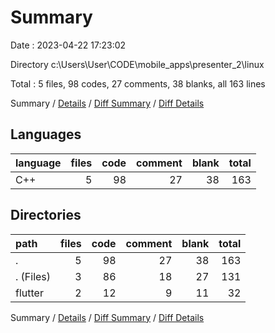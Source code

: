 # Summary

Date : 2023-04-22 17:23:02

Directory c:\\Users\\User\\CODE\\mobile_apps\\presenter_2\\linux

Total : 5 files,  98 codes, 27 comments, 38 blanks, all 163 lines

Summary / [Details](details.md) / [Diff Summary](diff.md) / [Diff Details](diff-details.md)

## Languages
| language | files | code | comment | blank | total |
| :--- | ---: | ---: | ---: | ---: | ---: |
| C++ | 5 | 98 | 27 | 38 | 163 |

## Directories
| path | files | code | comment | blank | total |
| :--- | ---: | ---: | ---: | ---: | ---: |
| . | 5 | 98 | 27 | 38 | 163 |
| . (Files) | 3 | 86 | 18 | 27 | 131 |
| flutter | 2 | 12 | 9 | 11 | 32 |

Summary / [Details](details.md) / [Diff Summary](diff.md) / [Diff Details](diff-details.md)